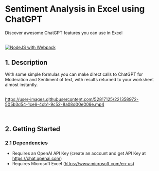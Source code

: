 # Sentiment Analysis in Excel using ChatGPT
Discover awesome ChatGPT features you can use in Excel
<br /><br />

<!-- badges: start -->
[![NodeJS with Webpack](https://github.com/analyticsinmotion/chatgpt-sentiment-analysis-in-excel/actions/workflows/webpack.yml/badge.svg)](https://github.com/analyticsinmotion/chatgpt-sentiment-analysis-in-excel/actions/workflows/webpack.yml)
<!-- badges: end -->

<!-- DESCRIPTION -->
## 1. Description

With some simple formulas you can make direct calls to ChatGPT for Moderation and Sentiment of text, with results returned to your worksheet almost instantly.
<br /><br />




https://user-images.githubusercontent.com/52817125/221358972-505b3d54-1ce6-4cb1-9c52-8a08d00e006e.mp4




<br />

<!-- GETTING STARTED -->
## 2. Getting Started
### 2.1 Dependencies
- Requires an OpenAI API Key (create an account and get API Key at <a href="https://chat.openai.com">https://chat.openai.com</a>)
- Requires Microsoft Excel (<a href="https://www.microsoft.com/en-us">https://www.microsoft.com/en-us</a>)
<br />





